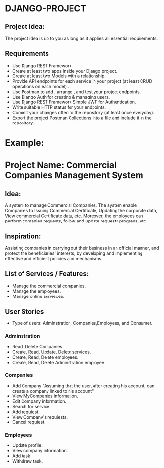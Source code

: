 # DJANGO-PROJECT

## Project Idea:
The project idea is up to you as long as it applies all essential requirements.

## Requirements 
- Use Django REST Framework.
- Create at least two apps inside your Django project.
- Create at least two Models with a relationship.
- Provide API endpoints for each service in your project (at least CRUD operations on each model) .
- Use Postman to add , arrange , and test your project endpoints.
- Use Django Auth for creating & managing users.
- Use Django REST Framework Simple JWT for Authentication.
- Write suitable HTTP status for your endpoints.
- Commit your changes often to the repository (at least once everyday).
- Export the project Postman Collections into a file and include it in the repository.


# Example: 

# Project Name: Commercial Companies Management System

## Idea:
A system to manage Commercial Companies. The system enable Companies to Issuing Commercial Certificate, Updating the corporate data, View commercial Certificate data, etc. Moreover, the employees can perform comanies requests, follow and update requests progress, etc.

## Inspiration:
Assisting companies in carrying out their business in an official manner, and protect the beneficiaries' interests, by developing and implementing effective and efficient policies and mechanisms.

## List of Services / Features:

- Manage the commercial companies.
- Manage the employees.
- Manage online servieces.


## User Stories
- Type of users: Adminstration, Companies,Employees, and Consumer.

### Adminstration

- Read, Delete Companies.
- Create, Read, Update, Delete services.
- Create, Read, Delete employees.
- Create, Read, Delete Adminstration employee.
### Companies
- Add Company "Assuming that the user, after creating his account, can create a company linked to his account"
- View MyCompanies information.
- Edit Company information.
- Search for service.
- Add requiest.
- View Company's requiests.
- Cancel requiest.

### Employees
- Update profile.
- View company information.
- Add task
- Withdraw task.
